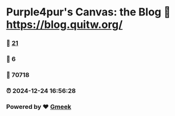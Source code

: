 # Purple4pur's Canvas: the Blog :link: https://blog.quitw.org/ 
### :page_facing_up: [21](https://blog.quitw.org//tag.html) 
### :speech_balloon: 6 
### :hibiscus: 70718 
### :alarm_clock: 2024-12-24 16:56:28 
### Powered by :heart: [Gmeek](https://github.com/Meekdai/Gmeek)
